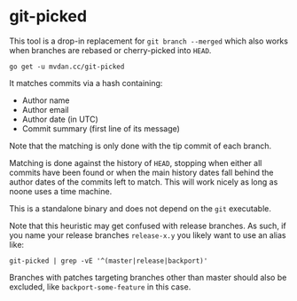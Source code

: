 # git-picked

This tool is a drop-in replacement for `git branch --merged` which also works
when branches are rebased or cherry-picked into `HEAD`.

	go get -u mvdan.cc/git-picked

It matches commits via a hash containing:

* Author name
* Author email
* Author date (in UTC)
* Commit summary (first line of its message)

Note that the matching is only done with the tip commit of each branch.

Matching is done against the history of `HEAD`, stopping when either all commits
have been found or when the main history dates fall behind the author dates of
the commits left to match. This will work nicely as long as noone uses a time
machine.

This is a standalone binary and does not depend on the `git` executable.

Note that this heuristic may get confused with release branches. As such, if you
name your release branches `release-x.y` you likely want to use an alias like:

	git-picked | grep -vE '^(master|release|backport)'

Branches with patches targeting branches other than master should also be
excluded, like `backport-some-feature` in this case.
